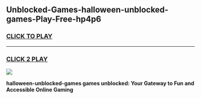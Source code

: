 
## Unblocked-Games-halloween-unblocked-games-Play-Free-hp4p6
<h3>
<a href="https://premium76.site?title=halloween-unblocked-games&ref=20A">CLICK TO PLAY</a></h3>
<hr>

<h3>
<a href="https://premium76.site?title=halloween-unblocked-games&ref=20A">CLICK 2 PLAY</a>
  
</h3>

<a href="https://premium76.site?title=halloween-unblocked-games&ref=20A"><img src="https://clearcache.store/games.png"></a>


**halloween-unblocked-games games unblocked: Your Gateway to Fun and Accessible Online Gaming**
